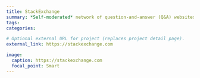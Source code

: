 ```yaml
---
title: StackExchange
summary: *Self-moderated* network of question-and-answer (Q&A) websites on topics in diverse fields.
tags:
categories: 

# Optional external URL for project (replaces project detail page).
external_link: https://stackexchange.com

image:
  caption: https://stackexchange.com
  focal_point: Smart
---
```

